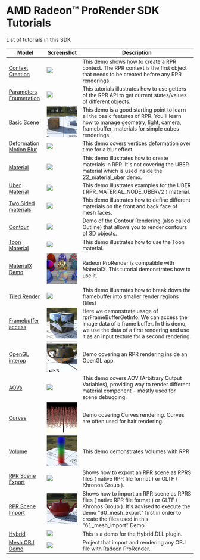 
# AMD Radeon:tm: ProRender SDK Tutorials

List of tutorials in this SDK

| Model                                                      | Screenshot                                          | Description |
|------------------------------------------------------------|-----------------------------------------------------|-------------|
| [Context Creation](00_context_creation)                    | ![](00_context_creation/screenshot.png)             | This demo shows how to create a RPR context. The RPR context is the first object that needs to be created before any RPR renderings. |
| [Parameters Enumeration](03_parameters_enumeration)        | ![](03_parameters_enumeration/screenshot.png)       | This tutorials illustrates how to use getters of the RPR API to get current states/values of different objects. |
| [Basic Scene](05_basic_scene)                              | ![](05_basic_scene/screenshot.png)                  | This demo is a good starting point to learn all the basic features of RPR. You'll learn how to manage  geometry, light, camera, framebuffer, materials for simple cubes renderings. |
| [Deformation Motion Blur](13_deformation_motion_blur)      | ![](13_deformation_motion_blur/screenshot.png)      | This demo covers vertices deformation over time for a blur effect. |
| [Material](21_material)                                    | ![](21_material/screenshot.png)                     | This demo illustrates how to create materials in RPR. It's not covering the UBER material which is used inside the 22_material_uber demo. |
| [Uber Material](22_material_uber)                          | ![](22_material_uber/screenshot.png)                | This demo illustrates examples for the UBER ( RPR_MATERIAL_NODE_UBERV2 ) material.  |
| [Two Sided materials](23_twosided)                         | ![](23_twosided/screenshot.png)                     | This demo illustrates how to define different materials on the front and back face of mesh faces.  |
| [Contour](24_contour)                                      | ![](24_contour/screenshot.png)                      | Demo of the Contour Rendering (also called Outline) that allows you to render contours of 3D objects. |
| [Toon Material](25_toon)                                   | ![](25_toon/screenshot.png)                         | This demo illustrates how to use the Toon material. |
| [MaterialX Demo](26_materialx)                             | ![](26_materialx/screenshot.png)                    | Radeon ProRender is compatible with MaterialX. This tutorial demonstrates how to use it. |
| [Tiled Render](30_tiled_render)                            | ![](30_tiled_render/screenshot.png)                 | This demo illustrates how to break down the framebuffer into smaller render regions (tiles) |
| [Framebuffer access](31_framebuffer_access)                | ![](31_framebuffer_access/screenshot.png)           | Here we demonstrate usage of rprFrameBufferGetInfo: We can access the image data of a frame buffer. In this demo, we use the data of a first rendering and use it as an input texture for a second rendering. |
| [OpenGL interop](32_gl_interop)                            | ![](32_gl_interop/screenshot.png)                   | Demo covering an RPR rendering inside an OpenGL app. |
| [AOVs](33_aov)                                             | ![](33_aov/screenshot.png)                          | This demo covers AOV (Arbitrary Output Variables), providing way to render different material component - mostly used for scene debugging. |
| [Curves](50_curve)                                         | ![](50_curve/screenshot.png)                        | Demo covering Curves rendering. Curves are often used for hair rendering. |
| [Volume](51_volume)                                        | ![](51_volume/screenshot.png)                       | This demo demonstrates Volumes with RPR |
| [RPR Scene Export](60_mesh_export)                         | ![](60_mesh_export/screenshot.png)                  | Shows how to export an RPR scene as RPRS files ( native RPR file format ) or GLTF ( Khronos Group ). |
| [RPR Scene Import](61_mesh_import)                         | ![](61_mesh_import/screenshot.png)                  | Shows how to import an RPR scene as RPRS files ( native RPR file format ) or GLTF ( Khronos Group ). It's advised to execute the demo "60_mesh_export" first in order to create the files used in this "61_mesh_import" Demo. |
| [Hybrid](63_hybrid)                                        | ![](63_hybrid/screenshot.png)                       | This is a demo for the Hybrid.DLL plugin. |
| [Mesh OBJ Demo](64_mesh_obj_demo)                          | ![](64_mesh_obj_demo/screenshot.png)                | Project that import and rendering any OBJ file with Radeon ProRender. |


